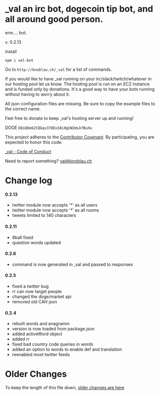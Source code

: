 # _val an irc bot, dogecoin tip bot, and all around good person.

erm.... bot.

v. 0.2.13

install

```
npm i val-bot
```

Go to `http://knoblau.ch/_val` for a list of commands.

If you would like to have _val running on your irc/slack/twitch/whatever in our hosting pool let us know.  The hosting pool is run on an EC2 instance and is funded only by donations.  It's a good way to have your bots running without having to worry about it.

All json configuration files are missing.  Be sure to copy the example files to the correct name.

Feel free to donate to keep _val's hosting server up and running!

DOGE `DQiQ8e62CQGqx378EuS8i8gUW2mLkfBuXu`

This project adheres to the [Contributor Covenant](http://contributor-covenant.org/). By participating, you are expected to honor this code.

[_val - Code of Conduct](https://github.com/mousemke/_val/blob/master/CODE_OF_CONDUCT.md)

Need to report something? [val@knoblau.ch](mailto:val@knoblau.ch)


Change log
==========

#### 0.2.13

 + twitter module now accepts '*' as all users
 + twitter module now accepts '*' as all rooms
 + tweets limited to 140 characters


#### 0.2.11

 + 8ball fixed
 + question words updated


#### 0.2.6

+ command is now generated in _val and passed to responses


#### 0.2.5

+ fixed a twitter bug
+ rr can now target people
+ changed the doge/market api
+ removed old CAH json


#### 0.2.4

+ rebuilt words and anagramm
+ version is now loaded from package.json
+ added activeWord object
+ added rr
+ fixed bad country code queries in words
+ added an option to words to enable def and translation
+ reenabled most twitter feeds



Older Changes
=============

To keep the length of this file down, [older changes are here](./older_changes.md)

